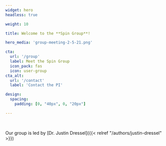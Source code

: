 ```yaml
---
widget: hero
headless: true  

weight: 10  

title: Welcome to the **Spin Group**!

hero_media: 'group-meeting-2-5-21.png'

cta:
  url: '/group'
  label: Meet the Spin Group
  icon_pack: fas
  icon: user-group
cta_alt:
  url: '/contact'
  label: 'Contact the PI'

design:
  spacing:
    padding: [0, "40px", 0, "20px"]

---
```

<br/>

Our group is led by [Dr. Justin Dressel]({{< relref "/authors/justin-dressel" >}})

<br/>
